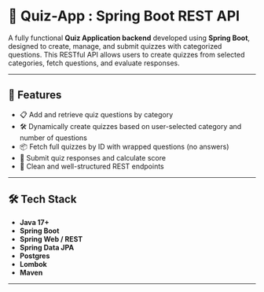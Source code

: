 # 🧠 Quiz-App : Spring Boot REST API

A fully functional **Quiz Application backend** developed using **Spring Boot**, designed to create, manage, and submit quizzes with categorized questions. This RESTful API allows users to create quizzes from selected categories, fetch questions, and evaluate responses.

---

## 🚀 Features

- 📋 Add and retrieve quiz questions by category
- 🛠️ Dynamically create quizzes based on user-selected category and number of questions
- 📦 Fetch full quizzes by ID with wrapped questions (no answers)
- 📝 Submit quiz responses and calculate score
- 🔗 Clean and well-structured REST endpoints

---

## 🛠️ Tech Stack

- **Java 17+**
- **Spring Boot**
- **Spring Web / REST**
- **Spring Data JPA**
- **Postgres**
- **Lombok**
- **Maven**

---


